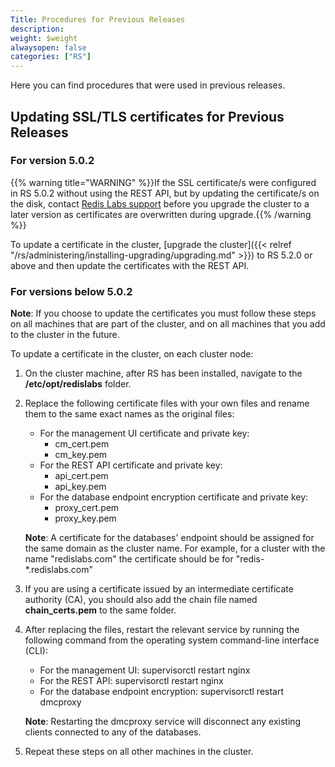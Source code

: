 ```yaml
---
Title: Procedures for Previous Releases
description: 
weight: $weight
alwaysopen: false
categories: ["RS"]
---
```

Here you can find procedures that were used in previous releases.

## Updating SSL/TLS certificates for Previous Releases

### For version 5.0.2

{{% warning title="WARNING" %}}If the SSL certificate/s were configured in RS 5.0.2 without using the REST API, but by updating the certificate/s on the disk, contact [Redis Labs support](https://support.redislabs.com) before you upgrade the cluster to a later version as certificates are overwritten during upgrade.{{% /warning %}}

To update a certificate in the cluster, [upgrade the cluster]({{< relref "/rs/administering/installing-upgrading/upgrading.md" >}}) to RS 5.2.0 or above and then update the certificates with the REST API.

### For versions below 5.0.2

**Note**: If you choose to update the certificates you must follow these
steps on all machines that are part of the cluster, and on all machines
that you add to the cluster in the future.

To update a certificate in the cluster, on each cluster node:

1. On the cluster machine, after RS has been installed, navigate to
the **/etc/opt/redislabs** folder.
1. Replace the following certificate files with your own files and
rename them to the same exact names as the original files:
    - For the management UI certificate and private key:
        - cm_cert.pem
        - cm_key.pem
    - For the REST API certificate and private key:
        - api_cert.pem
        - api_key.pem
    - For the database endpoint encryption certificate and private key:
        - proxy_cert.pem
        - proxy_key.pem

    **Note**: A certificate for the databases' endpoint should be
    assigned for the same domain as the cluster name. For example,
    for a cluster with the name "redislabs.com" the certificate
    should be for "redis-\*.redislabs.com"

1. If you are using a certificate issued by an intermediate
certificate authority (CA), you should also add the chain file
named **chain_certs.pem** to the same folder.
1. After replacing the files, restart the relevant service by
running the following command from the operating system
command-line interface (CLI):

    - For the management UI:
        supervisorctl restart nginx
    - For the REST API:
        supervisorctl restart nginx
    - For the database endpoint encryption:
        supervisorctl restart dmcproxy

    **Note**: Restarting the dmcproxy service will disconnect any
    existing clients connected to any of the databases.

1. Repeat these steps on all other machines in the cluster.
